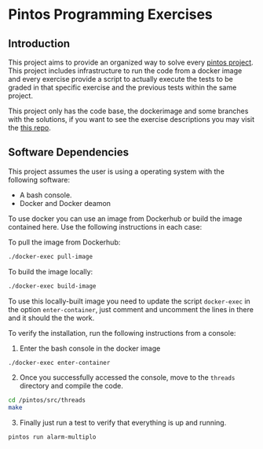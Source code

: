 # Pintos Programming Exercises

## Introduction

This project aims to provide an organized way to solve every [pintos project](https://web.stanford.edu/class/cs140/projects/pintos/pintos.html#SEC_Contents). This project includes infrastructure to run the code from a docker image and every exercise provide a script to actually execute the tests to be graded in that specific exercise and the previous tests within the same project.

This project only has the code base, the dockerimage and some branches with the solutions, if you want to see the exercise descriptions you may visit the [this repo](https://github.com/alain-chevanier/pintos-exercise-descriptions).

## Software Dependencies

This project assumes the user is using a operating system with the following software:

* A bash console.
* Docker and Docker deamon

To use docker you can use an image from Dockerhub or build the image contained here. Use the following instructions in each case:

To pull the image from Dockerhub:
```bash
./docker-exec pull-image
```

To build the image locally:
```bash
./docker-exec build-image
```
To use this locally-built image you need to update the script `docker-exec` in the option `enter-container`, just comment and uncomment the lines in there and it should the the work.

To verify the installation, run the following instructions from a console:

1. Enter the bash console in the docker image
```bash
./docker-exec enter-container
```
2. Once you successfully accessed the console, move to the `threads` directory and compile the code.
```bash
cd /pintos/src/threads
make
```
3. Finally just run a test to verify that everything is up and running.
```bash
pintos run alarm-multiplo
```

